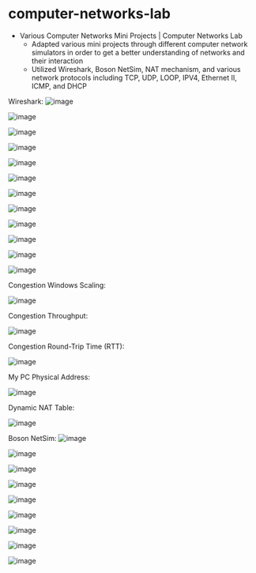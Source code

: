 # computer-networks-lab

* Various Computer Networks Mini Projects | Computer Networks Lab
  * Adapted various mini projects through different computer network simulators in order to get a better understanding of networks and their interaction
  * Utilized Wireshark, Boson NetSim, NAT mechanism, and various network protocols including TCP, UDP, LOOP, IPV4, Ethernet II, ICMP, and DHCP

Wireshark:
![image](https://github.com/amirbelbasi/computer-networks-lab/assets/58425120/6914bb40-7e59-479e-b2c4-d98e3b9d660c)

![image](https://github.com/amirbelbasi/computer-networks-lab/assets/58425120/fb84b9fd-ed1b-4dc8-b451-bfdfc6cc842d)

![image](https://github.com/amirbelbasi/computer-networks-lab/assets/58425120/0e4a9243-acd1-44ce-92dc-c12d5a91fcce)

![image](https://github.com/amirbelbasi/computer-networks-lab/assets/58425120/69cf40da-8533-4acd-8ed1-37db924d9182)

![image](https://github.com/amirbelbasi/computer-networks-lab/assets/58425120/cd011460-aaec-4a4d-be0e-7cacc0625b13)

![image](https://github.com/amirbelbasi/computer-networks-lab/assets/58425120/cd0cc4a2-2bd5-4e96-9725-1f062529b8eb)

![image](https://github.com/amirbelbasi/computer-networks-lab/assets/58425120/330e569a-d7b3-4249-af37-f32ba0909d08)

![image](https://github.com/amirbelbasi/computer-networks-lab/assets/58425120/089cbcb9-e25e-438e-8f02-4ab28e43ced8)

![image](https://github.com/amirbelbasi/computer-networks-lab/assets/58425120/69f60d1c-79b9-4c23-8edb-bc8e85b84299)

![image](https://github.com/amirbelbasi/computer-networks-lab/assets/58425120/1e5e2ddf-ab9b-4f5a-9fc5-9631d3ccd083)

![image](https://github.com/amirbelbasi/computer-networks-lab/assets/58425120/30423cf4-a782-4a2c-a317-28c78bd40587)

![image](https://github.com/amirbelbasi/computer-networks-lab/assets/58425120/8f55c60f-b1b6-464b-989c-85f0472ac07e)

Congestion Windows Scaling:

![image](https://github.com/amirbelbasi/computer-networks-lab/assets/58425120/8422392f-9803-4b88-a5d9-5dde77a5d990)

Congestion Throughput:

![image](https://github.com/amirbelbasi/computer-networks-lab/assets/58425120/218316f3-e4c4-447b-a9f3-dc7664f0c2aa)

Congestion Round-Trip Time (RTT):

![image](https://github.com/amirbelbasi/computer-networks-lab/assets/58425120/d372af72-9005-4c05-8e34-ec14939e849c)

My PC Physical Address:

![image](https://github.com/amirbelbasi/computer-networks-lab/assets/58425120/36e1169a-47f4-48bd-a40b-79ab94c5839d)

Dynamic NAT Table:

![image](https://github.com/amirbelbasi/computer-networks-lab/assets/58425120/028a6ca1-9213-47e1-8d92-3b0d012696c4)

Boson NetSim:
![image](https://github.com/amirbelbasi/computer-networks-lab/assets/58425120/e3b0941e-0a93-41c4-9786-3331a95ac1a3)

![image](https://github.com/amirbelbasi/computer-networks-lab/assets/58425120/86bfa092-dec2-4b85-9d81-2a689ded3644)

![image](https://github.com/amirbelbasi/computer-networks-lab/assets/58425120/29ed7de5-7aaa-4616-8eb1-a0f2339b601f)

![image](https://github.com/amirbelbasi/computer-networks-lab/assets/58425120/881731d1-0521-4807-9e2b-0f67391fd6a6)

![image](https://github.com/amirbelbasi/computer-networks-lab/assets/58425120/6df1e4ab-7ce4-4ae2-8de4-2cba3b2e96c3)

![image](https://github.com/amirbelbasi/computer-networks-lab/assets/58425120/348b7dd8-9efe-446b-8195-61e3002a32c9)

![image](https://github.com/amirbelbasi/computer-networks-lab/assets/58425120/0476b2e0-3083-4f44-a0e7-6c0db251233c)

![image](https://github.com/amirbelbasi/computer-networks-lab/assets/58425120/6acb7822-476a-4512-832f-44d2fe9d286f)

![image](https://github.com/amirbelbasi/computer-networks-lab/assets/58425120/b98f36a0-7f27-45e7-afb2-27265024ddc9)
